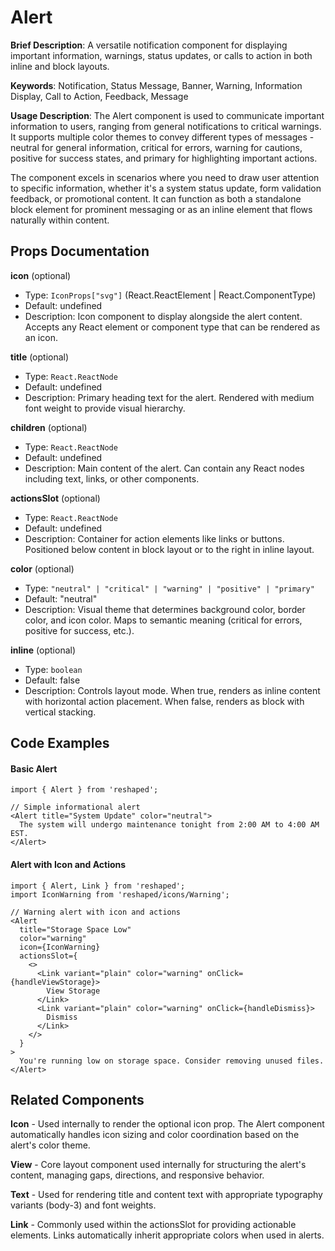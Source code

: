 # Alert

**Brief Description**: A versatile notification component for displaying important information, warnings, status updates, or calls to action in both inline and block layouts.

**Keywords**: Notification, Status Message, Banner, Warning, Information Display, Call to Action, Feedback, Message

**Usage Description**: The Alert component is used to communicate important information to users, ranging from general notifications to critical warnings. It supports multiple color themes to convey different types of messages - neutral for general information, critical for errors, warning for cautions, positive for success states, and primary for highlighting important actions.

The component excels in scenarios where you need to draw user attention to specific information, whether it's a system status update, form validation feedback, or promotional content. It can function as both a standalone block element for prominent messaging or as an inline element that flows naturally within content.

## Props Documentation

**icon** (optional)
- Type: `IconProps["svg"]` (React.ReactElement | React.ComponentType)
- Default: undefined
- Description: Icon component to display alongside the alert content. Accepts any React element or component type that can be rendered as an icon.

**title** (optional)
- Type: `React.ReactNode`
- Default: undefined
- Description: Primary heading text for the alert. Rendered with medium font weight to provide visual hierarchy.

**children** (optional)
- Type: `React.ReactNode`
- Default: undefined
- Description: Main content of the alert. Can contain any React nodes including text, links, or other components.

**actionsSlot** (optional)
- Type: `React.ReactNode`
- Default: undefined
- Description: Container for action elements like links or buttons. Positioned below content in block layout or to the right in inline layout.

**color** (optional)
- Type: `"neutral" | "critical" | "warning" | "positive" | "primary"`
- Default: "neutral"
- Description: Visual theme that determines background color, border color, and icon color. Maps to semantic meaning (critical for errors, positive for success, etc.).

**inline** (optional)
- Type: `boolean`
- Default: false
- Description: Controls layout mode. When true, renders as inline content with horizontal action placement. When false, renders as block with vertical stacking.

## Code Examples

#### Basic Alert
```tsx
import { Alert } from 'reshaped';

// Simple informational alert
<Alert title="System Update" color="neutral">
  The system will undergo maintenance tonight from 2:00 AM to 4:00 AM EST.
</Alert>
```

#### Alert with Icon and Actions
```tsx
import { Alert, Link } from 'reshaped';
import IconWarning from 'reshaped/icons/Warning';

// Warning alert with icon and actions
<Alert 
  title="Storage Space Low" 
  color="warning"
  icon={IconWarning}
  actionsSlot={
    <>
      <Link variant="plain" color="warning" onClick={handleViewStorage}>
        View Storage
      </Link>
      <Link variant="plain" color="warning" onClick={handleDismiss}>
        Dismiss
      </Link>
    </>
  }
>
  You're running low on storage space. Consider removing unused files.
</Alert>
```

## Related Components

**Icon** - Used internally to render the optional icon prop. The Alert component automatically handles icon sizing and color coordination based on the alert's color theme.

**View** - Core layout component used internally for structuring the alert's content, managing gaps, directions, and responsive behavior.

**Text** - Used for rendering title and content text with appropriate typography variants (body-3) and font weights.

**Link** - Commonly used within the actionsSlot for providing actionable elements. Links automatically inherit appropriate colors when used in alerts.
